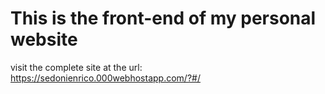 # This is the front-end of my personal website
visit the complete site at the url: https://sedonienrico.000webhostapp.com/?#/
